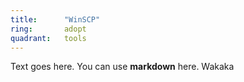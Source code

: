 ```yaml
---
title:      "WinSCP"
ring:       adopt
quadrant:   tools
---
```


Text goes here. You can use **markdown** here. Wakaka